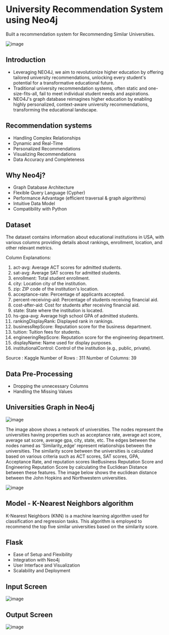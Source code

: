# University Recommendation System using Neo4j
Built a recommendation system for Recommending Similar Universities. 

![image](https://github.com/anandr07/University-Recommendation-System/assets/66896800/607279e9-1ba7-4c3c-9994-33a128c34cbb)

## Introduction
- Leveraging NEO4J, we aim to revolutionize higher education by offering tailored university recommendations, unlocking every student's potential for a transformative educational future.
- Traditional university recommendation systems, often static and one-size-fits-all, fail to meet individual student needs and aspirations.
- NEO4J's graph database reimagines higher education by enabling highly personalized, context-aware university recommendations, transforming the educational landscape.

## Recommendation systems
- Handling Complex Relationships
- Dynamic and Real-Time
- Personalized Recommendations
- Visualizing Recommendations
- Data Accuracy and Completeness

## Why Neo4j?
- Graph Database Architecture
- Flexible Query Language (Cypher)
- Performance Advantage (efficient traversal & graph algorithms)
- Intuitive Data Model
- Compatibility with Python

## Dataset

The dataset contains information about educational institutions in USA, with various columns providing details about rankings, enrollment, location, and other relevant metrics.

Column Explanations:

1. act-avg: Average ACT scores for admitted students.
2. sat-avg: Average SAT scores for admitted students.
3. enrollment: Total student enrollment.
4. city: Location city of the institution.
5. zip: ZIP code of the institution's location.
6. acceptance-rate: Percentage of applicants accepted.
7. percent-receiving-aid: Percentage of students receiving financial aid.
8. cost-after-aid: Cost for students after receiving financial aid.
9. state: State where the institution is located.
10. hs-gpa-avg: Average high school GPA of admitted students.
11. rankingDisplayRank: Displayed rank in rankings.
12. businessRepScore: Reputation score for the business department.
13. tuition: Tuition fees for students.
14. engineeringRepScore: Reputation score for the engineering department.
15. displayName: Name used for display purposes.
16. institutionalControl: Control of the institution (e.g., public, private).

Source : Kaggle
Number of Rows : 311 
Number of Columns: 39

## Data Pre-Processing 
- Dropping the unnecessary Columns
- Handling the Missing Values

## Universities Graph in Neo4j

![image](https://github.com/anandr07/University-Recommendation-System/assets/66896800/05bf809a-66a2-4820-9024-d004634bb3d3)

The image above shows a network of universities. The nodes represent the universities having properties such as acceptance rate, average act score, average sat score, average gpa, city, state, etc. The edges between the nodes named as 'Similarity_edge' represent relationships between the universities. The similarity score between the universities is calculated based on various criteria such as ACT scores, SAT scores, GPA, Acceptance Rate, and reputation scores likeBusiness Reputation Score and Engineering Reputation Score by calculating the Euclidean Distance between these features. The image below shows the euclidean distance between the John Hopkins and Northwestern universities. 

![image](https://github.com/anandr07/University-Recommendation-System/assets/66896800/e5ee9ba9-d14f-438d-90df-a0fc3a466f9b)

## Model - K-Nearest Neighbors algorithm
K-Nearest Neighbors (KNN) is a machine learning algorithm used for classification and regression tasks. This algorithm is employed to recommend the top five similar universities based on the similarity score.

## Flask
- Ease of Setup and Flexibility
- Integration with Neo4j
- User Interface and Visualization
- Scalability and Deployment

## Input Screen

![image](https://github.com/anandr07/University-Recommendation-System/assets/66896800/0dbbe709-9102-400d-bbcd-30f22f9b1d41)

## Output Screen 

![image](https://github.com/anandr07/University-Recommendation-System/assets/66896800/cda09ebd-1855-4522-9489-87034b5927d3)
